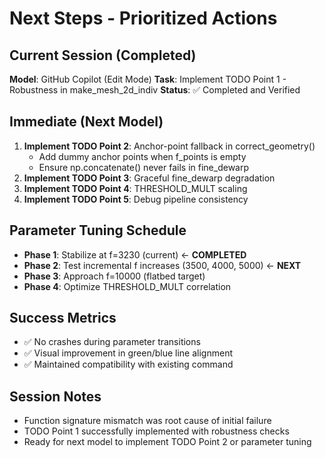 # Next Steps - Prioritized Actions

## Current Session (Completed)
**Model**: GitHub Copilot (Edit Mode)
**Task**: Implement TODO Point 1 - Robustness in make_mesh_2d_indiv
**Status**: ✅ Completed and Verified

## Immediate (Next Model)
1. **Implement TODO Point 2**: Anchor-point fallback in correct_geometry()
   - Add dummy anchor points when f_points is empty
   - Ensure np.concatenate() never fails in fine_dewarp
2. **Implement TODO Point 3**: Graceful fine_dewarp degradation
3. **Implement TODO Point 4**: THRESHOLD_MULT scaling
4. **Implement TODO Point 5**: Debug pipeline consistency

## Parameter Tuning Schedule
- **Phase 1**: Stabilize at f=3230 (current) ← **COMPLETED**
- **Phase 2**: Test incremental f increases (3500, 4000, 5000) ← **NEXT**
- **Phase 3**: Approach f=10000 (flatbed target)
- **Phase 4**: Optimize THRESHOLD_MULT correlation

## Success Metrics
- ✅ No crashes during parameter transitions
- ✅ Visual improvement in green/blue line alignment
- ✅ Maintained compatibility with existing command

## Session Notes
- Function signature mismatch was root cause of initial failure
- TODO Point 1 successfully implemented with robustness checks
- Ready for next model to implement TODO Point 2 or parameter tuning

